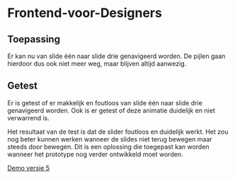 # Frontend-voor-Designers

## Toepassing
Er kan nu van slide één naar slide drie genavigeerd worden. De pijlen gaan hierdoor dus ook niet meer weg, maar blijven altijd aanwezig. 

## Getest
Er is getest of er makkelijk en foutloos van slide één naar slide drie genavigeerd worden. Ook is er getest of deze animatie duidelijk en niet verwarrend is.

Het resultaat van de test is dat de slider foutloos en duidelijk werkt. Het zou nog beter kunnen werken wanneer de slides niet terug bewegen maar steeds door bewegen. Dit is een oplossing die toegepast kan worden wanneer het prototype nog verder ontwikkeld moet worden.

[Demo versie 5](https://BrianJakobs.github.io/frontendvoordesigners/opdracht2/v5/)
